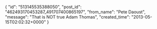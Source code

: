  {
   "id": "513145535388050",
   "post_id": "462493170453287_491707400865197",
   "from_name": "Pete Daoust",
   "message": "That is NOT true Adam Thomas",
   "created_time": "2013-05-15T02:02:32+0000"
 }
